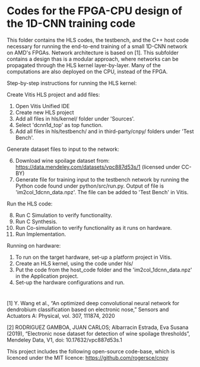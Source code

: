 # Codes for the FPGA-CPU design of the 1D-CNN training code

This folder contains the HLS codes, the testbench, and the C++ host code necessary for running the end-to-end training of a small 1D-CNN network on AMD's FPGAs. Network architecture is based on [1]. This subfolder contains a design thas is a modular approach, where networks can be propagated through the HLS kernel layer-by-layer. Many of the computations are also deployed on the CPU, instead of the FPGA.

Step-by-step instructions for running the HLS kernel:

Create Vitis HLS project and add files:
1. Open Vitis Unified IDE
2. Create new HLS project
3. Add all files in hls/kernel/ folder under 'Sources'.
4. Select 'dcnn1d_top' as top function.
5. Add all files in hls/testbench/ and in third-party/cnpy/ folders under 'Test Bench'.

Generate dataset files to input to the network:

6. Download wine spoilage dataset from: https://data.mendeley.com/datasets/vpc887d53s/1 (licensed under CC-BY)
7. Generate file for training input to the testbench network by running the Python code found under python/src/run.py. Output of file is 'im2col_1dcnn_data.npz'. The file can be added to 'Test Bench' in Vitis.

Run the HLS code:

8. Run C Simulation to verify functionality.
9.  Run C Synthesis.
10.  Run Co-simulation to verify functionality as it runs on hardware.
11.  Run Implementation.

Running on hardware:

1. To run on the target hardware, set-up a platform project in Vitis.
2. Create an HLS kernel, using the code under hls/
3. Put the code from the host_code folder and the 'im2col_1dcnn_data.npz' in the Application project.
4. Set-up the hardware configurations and run.

#

[1] Y. Wang et al., “An optimized deep convolutional neural network for dendrobium classification based on electronic nose,” Sensors and Actuators A: Physical, vol. 307, 111874, 2020

[2] RODRIGUEZ GAMBOA, JUAN CARLOS; Albarracin Estrada, Eva Susana (2019), “Electronic nose dataset for detection of wine spoilage thresholds”, Mendeley Data, V1, doi: 10.17632/vpc887d53s.1

This project includes the following open-source code-base, which is licenced under the MIT licence: https://github.com/rogersce/cnpy
